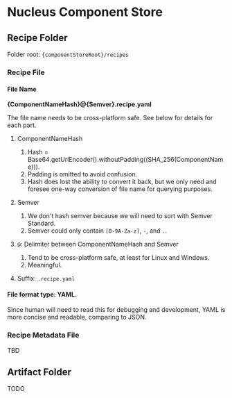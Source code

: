 # Nucleus Component Store

## Recipe Folder
Folder root: `{componentStoreRoot}/recipes`

### Recipe File

#### File Name 

**{ComponentNameHash}@{Semver}.recipe.yaml**

The file name needs to be cross-platform safe. See below for details for each part.

1. ComponentNameHash
    1. Hash = Base64.getUrlEncoder().withoutPadding((SHA_256(ComponentName))). 
    1. Padding is omitted to avoid confusion.
    1. Hash does lost the ability to convert it back, but we only need and foresee one-way conversion of file name
     for querying purposes. 
1. Semver
    1. We don't hash semver because we will need to sort with Semver Standard.
    1. Semver could only contain `[0-9A-Za-z]`, `-`, and `.`.
    
1. `@`: Delimiter between ComponentNameHash and Semver
    1. Tend to be cross-platform safe, at least for Linux and Windows.
    1. Meaningful.
    
1. Suffix: `.recipe.yaml`
    
#### File format type: YAML.
Since human will need to read this for debugging and development, YAML is more concise and readable, comparing to
JSON.

### Recipe Metadata File
TBD

## Artifact Folder
TODO